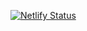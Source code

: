 [![Netlify Status](https://api.netlify.com/api/v1/badges/f7ade9db-64ef-4cf9-b3c2-6a184e0f4cd8/deploy-status)](https://app.netlify.com/sites/gotcha-blog/deploys)
